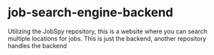 # job-search-engine-backend
Utilizing the JobSpy repository, this is a website where you can search multiple locations for jobs. This is just the backend, another repository handles the backend
